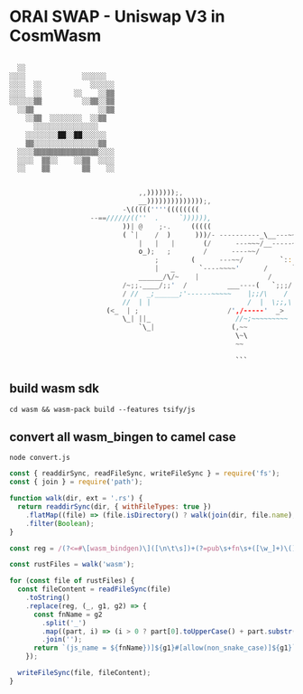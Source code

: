 # ORAI SWAP - Uniswap V3 in CosmWasm

````rust

  ░░
░░░░              ░░░░░░
░░░░  ░░            ░░░░░░
░░░░  ░░        ░░    ░░▒▒
░░░░░░▒▒          ░░▒▒░░▒▒
  ░░▒▒                ░░▒▒
    ░░▒▒  ░░░░░░░░  ░░▒▒
      ░░░░░░░░░░░░░░░░
    ░░░░░░░░██░░██░░░░░░
    ▒▒░░░░░░░░░░░░░░░░▒▒
  ░░░░▒▒▒▒▒▒▒▒▒▒▒▒▒▒▒▒░░░░
  ░░░░  ▒▒░░    ░░▒▒  ░░░░
  ░░    ▒▒        ▒▒    ░░


                                ,,)))))));,
                                __))))))))))))));,
                            -\(((((''''((((((((
                    --==//////((''  .     `)))))),
                            ))| @    ;-.     (((((
                            ( `|    /  )      )))/- ----------_\__---~~__--~~--_
                                |   |   |       (/      ---~~~/__-----~~  ,;::'  \         ,
                                o_);   ;        /      ----~~/           \,-~~~\  |       /|
                                    ;        (      ---~~/         `:::|      |;|      < >
                                    |   _      `----~~~~'      /      `:|       \;\_____//
                                ______/\/~    |                 /        /         ~------~
                            /~;;.____/;;'  /          ___----(   `;;;/
                            / //  _;______;'------~~~~~    |;;/\    /
                            //  | |                        /  |  \;;,\
                        (<_  | ;                      /',/-----'  _>
                            \_| ||_                     //~;~~~~~~~~~
                                `\_|                   (,~~
                                                        \~\
                                                        ~~

                                                        ```
````

## build wasm sdk

`cd wasm && wasm-pack build --features tsify/js`

## convert all wasm_bingen to camel case

`node convert.js`

```js
const { readdirSync, readFileSync, writeFileSync } = require('fs');
const { join } = require('path');

function walk(dir, ext = '.rs') {
  return readdirSync(dir, { withFileTypes: true })
    .flatMap((file) => (file.isDirectory() ? walk(join(dir, file.name), ext) : file.name.endsWith(ext) ? join(dir, file.name) : null))
    .filter(Boolean);
}

const reg = /(?<=#\[wasm_bindgen)\]([\n\t\s])+(?=pub\s+fn\s+([\w_]+)\()/g;

const rustFiles = walk('wasm');

for (const file of rustFiles) {
  const fileContent = readFileSync(file)
    .toString()
    .replace(reg, (_, g1, g2) => {
      const fnName = g2
        .split('_')
        .map((part, i) => (i > 0 ? part[0].toUpperCase() + part.substr(1) : part))
        .join('');
      return `(js_name = ${fnName})]${g1}#[allow(non_snake_case)]${g1}`;
    });

  writeFileSync(file, fileContent);
}
```
